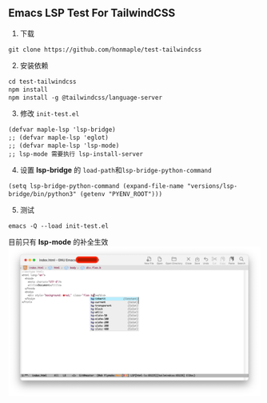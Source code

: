 
## Emacs LSP Test For TailwindCSS


1. 下载
```
git clone https://github.com/honmaple/test-tailwindcss
```

2. 安装依赖
```
cd test-tailwindcss
npm install
npm install -g @tailwindcss/language-server
```

3. 修改 `init-test.el`
```elisp
(defvar maple-lsp 'lsp-bridge)
;; (defvar maple-lsp 'eglot)
;; (defvar maple-lsp 'lsp-mode)
;; lsp-mode 需要执行 lsp-install-server
```

4. 设置 **lsp-bridge** 的 `load-path`和`lsp-bridge-python-command`
```
(setq lsp-bridge-python-command (expand-file-name "versions/lsp-bridge/bin/python3" (getenv "PYENV_ROOT")))
```

5. 测试
```
emacs -Q --load init-test.el
```

目前只有 **lsp-mode** 的补全生效
![](./lsp-mode.png)